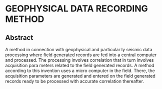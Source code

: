 # GEOPHYSICAL DATA RECORDING METHOD

## Abstract
A method in connection with geophysical and particular ly seismic data processing where field generated records are fed into a central computer and processed. The processing involves correlation that in turn involves acquisition para meters related to the field generated records. A method according to this invention uses a micro computer in the field. There, the acquisition parameters are generated and entered on the field generated records ready to be processed with accurate correlation thereafter.